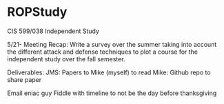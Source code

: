 ROPStudy
========

CIS 599/038 Independent Study

5/21- Meeting
Recap: Write a survey over the summer taking into account the different attack and defense techniques to plot a course for the independent study over the fall semester.

Deliverables:
JMS: Papers to Mike (myself) to read
Mike: Github repo to share paper



Email eniac guy
Fiddle with timeline to not be the day before thanksgiving
